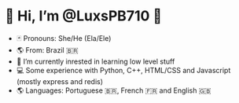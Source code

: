 # 🌈 Hi, I’m @LuxsPB710 👋
- 🃏 Pronouns: She/He (Ela/Ele)
- 🌎 From: Brazil 🇧🇷
- 🌱 I’m currently inrested in learning low level stuff
- 💻 Some experience with Python, C++, HTML/CSS and Javascript (mostly express and redis)
- 🌎 Languages: Portuguese 🇧🇷, French 🇫🇷 and English 🇬🇧


<!---
LucasPB710/LucasPB710 is a ✨ special ✨ repository because its `README.md` (this file) appears on your GitHub profile.
You can click the Preview link to take a look at your changes.
--->
